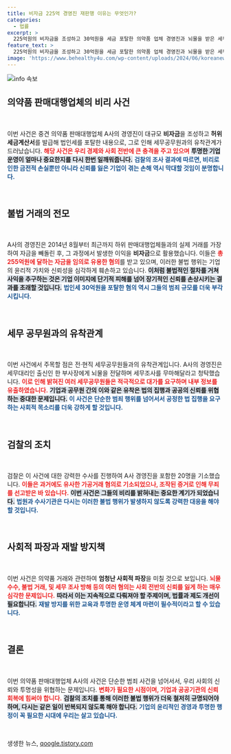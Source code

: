 ```yaml
---
title: 비자금 225억 경영진 재판행 이유는 무엇인가?
categories:
  - 법률
excerpt: >
  225억원의 비자금을 조성하고 30억원을 세금 포탈한 의약품 업체 경영진과 뇌물을 받은 세무공무원들이 재판에 넘겨졌다. 이들이 벌인 범죄의 전모와 검찰의 강력한 수사에 대해 알아보자!
feature_text: >
  225억원의 비자금을 조성하고 30억원을 세금 포탈한 의약품 업체 경영진과 뇌물을 받은 세무공무원들이 재판에 넘겨졌다. 이들이 벌인 범죄의 전모와 검찰의 강력한 수사에 대해 알아보자!
image: 'https://www.behealthy4u.com/wp-content/uploads/2024/06/koreanews.jpg'
---
```


<p><img src="https://www.behealthy4u.com/wp-content/uploads/2024/06/koreanews.jpg" alt="info 속보" /></p>

<h2 data-ke-size="size26">의약품 판매대행업체의 비리 사건</h2>

<p data-ke-size="size16">&nbsp;</p>

<p>이번 사건은 중견 의약품 판매대행업체 A사의 경영진이 대규모 <b>비자금</b>을 조성하고 <b>허위세금계산서</b>를 발급해 법인세를 포탈한 내용으로, 그로 인해 세무공무원과의 유착관계가 드러났습니다. <b><span style="color: #ee2323;">해당 사건은 우리 경제와 사회 전반에 큰 충격을 주고 있으며</span></b> <b><span style="background-color: #21538527;">투명한 기업 운영이 얼마나 중요한지를 다시 한번 일깨워줍니다.</span></b> <b><span style="color: #1a5490;">검찰의 조사 결과에 따르면, 비리로 인한 금전적 손실뿐만 아니라 신뢰를 잃은 기업이 겪는 손해 역시 막대할 것임이 분명합니다.</span></b></p>

<p data-ke-size="size16">&nbsp;</p>

<h2 data-ke-size="size26">불법 거래의 전모</h2>

<p data-ke-size="size16">&nbsp;</p>

<p>A사의 경영진은 2014년 8월부터 최근까지 하위 판매대행업체들과의 실제 거래를 가장하여 자금을 빼돌린 후, 그 과정에서 발생한 이익을 <b>비자금</b>으로 활용했습니다. 이들은 <b><span style="color: #ee2323;">총 255억원에 달하는 자금을 임의로 유용한 혐의</span></b>를 받고 있으며, 이러한 불법 행위는 기업의 윤리적 가치와 신뢰성을 심각하게 훼손하고 있습니다. <b><span style="background-color: #21538527;">이처럼 불법적인 절차를 거쳐 사익을 추구하는 것은 기업 이미지에 단기적 피해를 넘어 장기적인 신뢰를 손상시키는 결과를 초래할 것입니다.</span></b> <b><span style="color: #1a5490;">법인세 30억원을 포탈한 혐의 역시 그들의 범죄 규모를 더욱 부각시킵니다.</span></b></p>

<p data-ke-size="size16">&nbsp;</p>

<h2 data-ke-size="size26">세무 공무원과의 유착관계</h2>

<p data-ke-size="size16">&nbsp;</p>

<p>이번 사건에서 주목할 점은 전·현직 세무공무원들과의 유착관계입니다. A사의 경영진은 세무대리인 출신인 한 부사장에게 뇌물을 전달하며 세무조사를 무마해달라고 청탁했습니다. <b><span style="color: #ee2323;">이로 인해 밝혀진 여러 세무공무원들은 적극적으로 대가를 요구하며 내부 정보를 유출하였습니다.</span></b> <b><span style="background-color: #21538527;">기업과 공무원 간의 이와 같은 유착은 법의 집행과 공공의 신뢰를 위협하는 중대한 문제입니다.</span></b> <b><span style="color: #1a5490;">이 사건은 단순한 범죄 행위를 넘어서서 공정한 법 집행을 요구하는 사회적 목소리를 더욱 강하게 할 것입니다.</span></b></p>

<p data-ke-size="size16">&nbsp;</p>

<h2 data-ke-size="size26">검찰의 조치</h2>

<p data-ke-size="size16">&nbsp;</p>

<p>검찰은 이 사건에 대한 강력한 수사를 진행하여 A사 경영진을 포함한 20명을 기소했습니다. <b><span style="color: #ee2323;">이들은 과거에도 유사한 가공거래 혐의로 기소되었으나, 조작된 증거로 인해 무죄를 선고받은 바 있습니다.</span></b> <b><span style="background-color: #21538527;">이번 사건은 그들의 비리를 밝혀내는 중요한 계기가 되었습니다.</span></b> <b><span style="color: #1a5490;">법원과 수사기관은 다시는 이러한 불법 행위가 발생하지 않도록 강력한 대응을 해야 할 것입니다.</span></b></p>

<p data-ke-size="size16">&nbsp;</p>

<h2 data-ke-size="size26">사회적 파장과 재발 방지책</h2>

<p data-ke-size="size16">&nbsp;</p>

<p>이번 사건은 의약품 거래와 관련하여 <b>엄청난 사회적 파장</b>을 미칠 것으로 보입니다. <b><span style="color: #ee2323;">뇌물 수수, 불법 거래, 및 세무 조사 방해 등의 여러 혐의는 사회 전반의 신뢰를 잃게 하는 매우 심각한 문제입니다.</span></b> <b><span style="background-color: #21538527;">따라서 이는 지속적으로 다뤄져야 할 주제이며, 법률과 제도 개선이 필요합니다.</span></b> <b><span style="color: #1a5490;">재발 방지를 위한 교육과 투명한 운영 체계 마련이 필수적이라고 할 수 있습니다.</span></b></p>

<p data-ke-size="size16">&nbsp;</p>

<h2 data-ke-size="size26">결론</h2>

<p data-ke-size="size16">&nbsp;</p>

<p>이번 의약품 판매대행업체 A사의 사건은 단순한 범죄 사건을 넘어서서, 우리 사회의 신뢰와 투명성을 위협하는 문제입니다. <b><span style="color: #ee2323;">변화가 필요한 시점이며, 기업과 공공기관의 신뢰 회복에 힘써야 합니다.</span></b> <b><span style="background-color: #21538527;">검찰의 조치를 통해 이러한 불법 행위가 더욱 철저히 규명되어야 하며, 다시는 같은 일이 반복되지 않도록 해야 합니다.</span></b> <b><span style="color: #1a5490;">기업의 윤리적인 경영과 투명한 행정이 꼭 필요한 시대에 우리는 살고 있습니다.</span></b></p>

<p data-ke-size="size16">&nbsp;</p>
생생한 뉴스, <a href="https://qoogle.tistory.com" rel="dofollow">qoogle.tistory.com</a>


